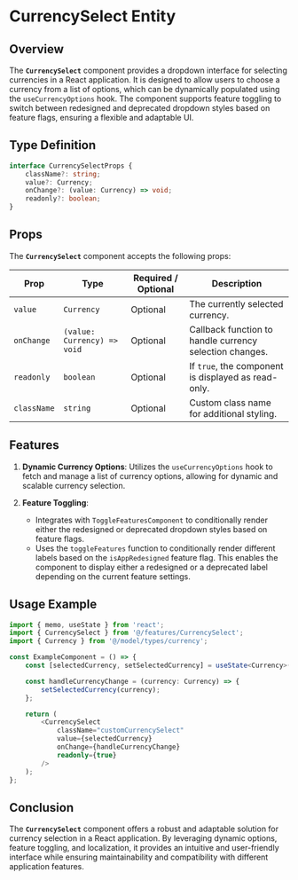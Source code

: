 # CurrencySelect Entity 

## Overview
The **`CurrencySelect`** component provides a dropdown interface for selecting currencies in a React application. It is designed to allow users to choose a currency from a list of options, which can be dynamically populated using the `useCurrencyOptions` hook. The component supports feature toggling to switch between redesigned and deprecated dropdown styles based on feature flags, ensuring a flexible and adaptable UI.

## Type Definition
```typescript
interface CurrencySelectProps {
    className?: string;
    value?: Currency;
    onChange?: (value: Currency) => void;
    readonly?: boolean;
}
```

## Props

The **`CurrencySelect`** component accepts the following props:

| Prop       | Type                           | Required / Optional | Description                                          |
|------------|--------------------------------|----------------------|------------------------------------------------------|
| `value`    | `Currency`                      | Optional             | The currently selected currency.                    |
| `onChange` | `(value: Currency) => void`     | Optional             | Callback function to handle currency selection changes. |
| `readonly` | `boolean`                       | Optional             | If `true`, the component is displayed as read-only.   |
| `className`| `string`                        | Optional             | Custom class name for additional styling.            |


## Features
1. **Dynamic Currency Options**: Utilizes the `useCurrencyOptions` hook to fetch and manage a list of currency options, allowing for dynamic and scalable currency selection.

2. **Feature Toggling**: 
   -  Integrates with `ToggleFeaturesComponent` to conditionally render either the redesigned or deprecated dropdown styles based on feature flags.
   -  Uses the `toggleFeatures` function to conditionally render different labels based on the `isAppRedesigned` feature flag. This enables the component to display either a redesigned or a deprecated label depending on the current feature settings.

## Usage Example
```typescript jsx
import { memo, useState } from 'react';
import { CurrencySelect } from '@/features/CurrencySelect';
import { Currency } from '@/model/types/currency';

const ExampleComponent = () => {
    const [selectedCurrency, setSelectedCurrency] = useState<Currency>('USD');

    const handleCurrencyChange = (currency: Currency) => {
        setSelectedCurrency(currency);
    };

    return (
        <CurrencySelect
            className="customCurrencySelect"
            value={selectedCurrency}
            onChange={handleCurrencyChange}
            readonly={true}
        />
    );
};

```
## Conclusion
The **`CurrencySelect`** component offers a robust and adaptable solution for currency selection in a React application. By leveraging dynamic options, feature toggling, and localization, it provides an intuitive and user-friendly interface while ensuring maintainability and compatibility with different application features.
